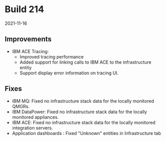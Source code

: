 # Build 214

2021-11-16

## Improvements

* IBM ACE Tracing:
  * Improved tracing performance
  * Added support for linking calls to IBM ACE to the infrastructure entity
  * Support display error information on tracing UI.

## Fixes

* IBM MQ: Fixed no infrastructure stack data for the locally monitored QMGRs.
* IBM DataPower: Fixed no infrastructure stack data for the locally monitored appliances.
* IBM ACE: Fixed no infrastructure stack data for the locally monitored integration servers.
* Application dashboards : Fixed "Unknown" entities in Infrastructure tab
